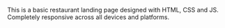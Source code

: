 This is a basic restaurant landing page designed with HTML, CSS and JS. Completely responsive across all devices and platforms.
